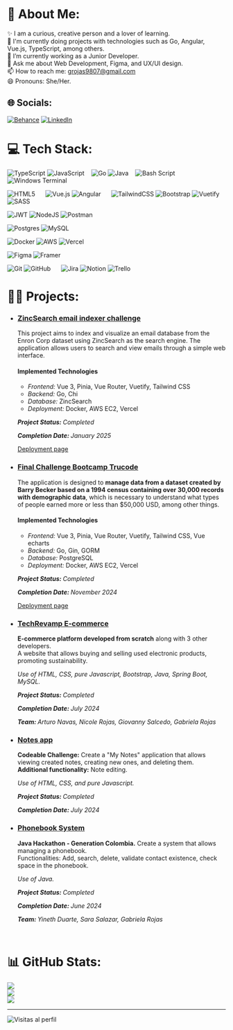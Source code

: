 # 💫 About Me:
✨ I am a curious, creative person and a lover of learning.<br>🚀 I'm currently doing projects with technologies such as Go, Angular, Vue.js, TypeScript, among others. <br>👯 I’m currently working as a Junior Developer.<br>💬 Ask me about Web Development, Figma, and UX/UI design. <br>📫 How to reach me: grojas9807@gmail.com<br>😄 Pronouns: She/Her.


## 🌐 Socials:
[![Behance](https://img.shields.io/badge/Behance-1769ff?logo=behance&logoColor=white)](https://behance.net/gavrojas) [![LinkedIn](https://img.shields.io/badge/LinkedIn-%230077B5.svg?logo=linkedin&logoColor=white)](https://linkedin.com/in/gavrojas-dev) 

# 💻 Tech Stack:
![TypeScript](https://img.shields.io/badge/typescript-%23007ACC.svg?style=plastic&logo=typescript&logoColor=white)  ![JavaScript](https://img.shields.io/badge/javascript-%23323330.svg?style=plastic&logo=javascript&logoColor=%23F7DF1E) &nbsp;&nbsp;
![Go](https://img.shields.io/badge/go-%2300ADD8.svg?style=plastic&logo=go&logoColor=white) ![Java](https://img.shields.io/badge/java-%23ED8B00.svg?style=plastic&logo=openjdk&logoColor=white) &nbsp;&nbsp; ![Bash Script](https://img.shields.io/badge/bash_script-%23121011.svg?style=plastic&logo=gnu-bash&logoColor=white) ![Windows Terminal](https://img.shields.io/badge/Windows%20Terminal-%234D4D4D.svg?style=plastic&logo=windows-terminal&logoColor=white)

![HTML5](https://img.shields.io/badge/html5-%23E34F26.svg?style=plastic&logo=html5&logoColor=white) &nbsp;&nbsp;&nbsp;&nbsp; ![Vue.js](https://img.shields.io/badge/vue.js-%2335495e.svg?style=plastic&logo=vuedotjs&logoColor=%234FC08D)  ![Angular](https://img.shields.io/badge/angular-%23DD0031.svg?style=plastic&logo=angular&logoColor=white)
&nbsp;&nbsp;&nbsp;&nbsp; ![TailwindCSS](https://img.shields.io/badge/tailwindcss-%2338B2AC.svg?style=plastic&logo=tailwind-css&logoColor=white) ![Bootstrap](https://img.shields.io/badge/bootstrap-%238511FA.svg?style=plastic&logo=bootstrap&logoColor=white) ![Vuetify](https://img.shields.io/badge/Vuetify-1867C0?style=plastic&logo=vuetify&logoColor=AEDDFF) ![SASS](https://img.shields.io/badge/SASS-hotpink.svg?style=plastic&logo=SASS&logoColor=white)

![JWT](https://img.shields.io/badge/JWT-black?style=plastic&logo=JSON%20web%20tokens) ![NodeJS](https://img.shields.io/badge/node.js-6DA55F?style=plastic&logo=node.js&logoColor=white) ![Postman](https://img.shields.io/badge/Postman-FF6C37?style=plastic&logo=postman&logoColor=white) 

![Postgres](https://img.shields.io/badge/postgres-%23316192.svg?style=plastic&logo=postgresql&logoColor=white) ![MySQL](https://img.shields.io/badge/mysql-4479A1.svg?style=plastic&logo=mysql&logoColor=white) 

![Docker](https://img.shields.io/badge/docker-%230db7ed.svg?style=plastic&logo=docker&logoColor=white) ![AWS](https://img.shields.io/badge/AWS-%23FF9900.svg?style=plastic&logo=amazon-aws&logoColor=white) ![Vercel](https://img.shields.io/badge/vercel-%23000000.svg?style=plastic&logo=vercel&logoColor=white)

![Figma](https://img.shields.io/badge/figma-%23F24E1E.svg?style=plastic&logo=figma&logoColor=white) ![Framer](https://img.shields.io/badge/Framer-black?style=plastic&logo=framer&logoColor=blue) 

![Git](https://img.shields.io/badge/git-%23F05033.svg?style=plastic&logo=git&logoColor=white)  ![GitHub](https://img.shields.io/badge/github-%23121011.svg?style=plastic&logo=github&logoColor=white) &nbsp;&nbsp;&nbsp;&nbsp; ![Jira](https://img.shields.io/badge/jira-%230A0FFF.svg?style=plastic&logo=jira&logoColor=white) ![Notion](https://img.shields.io/badge/Notion-%23000000.svg?style=plastic&logo=notion&logoColor=white)  ![Trello](https://img.shields.io/badge/Trello-%23026AA7.svg?style=plastic&logo=Trello&logoColor=white)

# 👩‍💻 Projects:
<div id="projects">
  <ul>
    <li>
      <h3 >
        <a href="https://github.com/gavrojas/swe-challenge-zinc">ZincSearch email indexer challenge</a>
      </h3>
      <p>This project aims to index and visualize an email database from the Enron Corp dataset using ZincSearch as the search engine. The application allows users to search and view emails through a simple web interface.</p>
      <h4>Implemented Technologies</h4>
        <ul>
          <li><em></strong>Frontend: </strong></em>Vue 3, Pinia, Vue Router, Vuetify, Tailwind CSS</li>
          <li><em></strong>Backend: </strong></em>Go, Chi</li>
          <li><em></strong>Database: </strong></em>ZincSearch</li>
          <li><em></strong>Deployment: </strong></em>Docker, AWS EC2, Vercel</li>
        </ul>
      <p><em><strong>Project Status: </strong>Completed</em></p>
      <p><em><strong>Completion Date: </strong>January 2025</em></p>
      <a href="https://swe-challenge-zinc-gavrojas.vercel.app/">Deployment page</a>
    </li>
    <li>
      <h3 >
        <a href="https://github.com/gavrojas/trucode3-challenge-final-codeable">Final Challenge Bootcamp Trucode</a>
      </h3>
      <p>The application is designed to <strong>manage data from a dataset created by Barry Becker based on a 1994 census containing over 30,000 records with demographic data</strong>, which is necessary to understand what types of people earned more or less than $50,000 USD, among other things.</p>
      <h4>Implemented Technologies</h4>
        <ul>
          <li><em></strong>Frontend: </strong></em>Vue 3, Pinia, Vue Router, Vuetify, Tailwind CSS, Vue echarts</li>
          <li><em></strong>Backend: </strong></em>Go, Gin, GORM</li>
          <li><em></strong>Database: </strong></em>PostgreSQL</li>
          <li><em></strong>Deployment: </strong></em>Docker, AWS EC2, Vercel</li>
        </ul>
      <p><em><strong>Project Status: </strong>Completed</em></p>
      <p><em><strong>Completion Date: </strong>November 2024</em></p>
      <a href="https://trucode-final-challenge-gavrojas.vercel.app">Deployment page</a>
    </li>
    <li>
      <h3 >
        <a href="https://github.com/GioSalcedo/TechRevamp">TechRevamp E-commerce</a>
      </h3>
      <p><strong>E-commerce platform developed from scratch</strong> along with 3 other developers. <br>A website that allows buying and selling used electronic products, promoting sustainability.</p>
      <p><em>Use of HTML, CSS, pure Javascript, Bootstrap, Java, Spring Boot, MySQL.</em></p>
      <p><em><strong>Project Status: </strong>Completed</em></p>
      <p><em><strong>Completion Date: </strong>July 2024</em></p>
      <p><em><strong>Team: </strong>Arturo Navas, Nicole Rojas, Giovanny Salcedo, Gabriela Rojas</em></p>
    </li>
    <li>
      <h3 >
        <a href="https://gavrojas.github.io/Reto-codeable">Notes app</a>
      </h3>
      <p><strong>Codeable Challenge:</strong> Create a "My Notes" application that allows viewing created notes, creating new ones, and deleting them.<br><strong>Additional functionality:</strong> Note editing.</p>
      <p><em>Use of HTML, CSS, and pure Javascript.</em></p>
      <p><em><strong>Project Status: </strong>Completed</em></p>
      <p><em><strong>Completion Date: </strong>July 2024</em></p>
    </li>
    <li>
      <h3 >
        <a href="https://github.com/gavrojas/AgendaTelefonica">Phonebook System</a>
      </h3>
      <p><strong>Java Hackathon - Generation Colombia.</strong> Create a system that allows managing a phonebook.<br>Functionalities: Add, search, delete, validate contact existence, check space in the phonebook.</p>
      <p><em>Use of Java.</em></p>
      <p><em><strong>Project Status: </strong>Completed</em></p>
      <p><em><strong>Completion Date: </strong>June 2024</em></p>
      <p><em><strong>Team: </strong>Yineth Duarte, Sara Salazar, Gabriela Rojas</em></p>
    </li>
  </ul>
</div>

<br clear="both" />

# 📊 GitHub Stats:
![](https://github-readme-stats.vercel.app/api?username=gavrojas&theme=dark&hide_border=false&include_all_commits=true&count_private=true)<br/>
![](https://github-readme-streak-stats.herokuapp.com/?user=gavrojas&theme=dark&hide_border=false)<br/>
![](https://github-readme-stats.vercel.app/api/top-langs/?username=gavrojas&theme=dark&hide_border=false&include_all_commits=true&count_private=true&layout=compact)

---
![Visitas al perfil](https://komarev.com/ghpvc/?username=gavrojas)

<!-- Proudly created with GPRM ( https://gprm.itsvg.in ) -->

